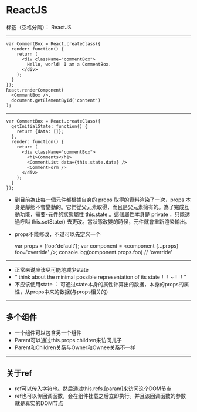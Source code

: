 ﻿# ReactJS

标签（空格分隔）： ReactJS

---

    var CommentBox = React.createClass({
      render: function() {
        return (
          <div className="commentBox">
            Hello, world! I am a CommentBox.
          </div>
        );
      }
    });
    React.renderComponent(
      <CommentBox />,
      document.getElementById('content')
    );

---
    var CommentBox = React.createClass({
      getInitialState: function() {
        return {data: []};
      },
      render: function() {
        return (
          <div className="commentBox">
            <h1>Comments</h1>
            <CommentList data={this.state.data} />
            <CommentForm />
          </div>
        );
      }
    });

- 到目前為止每一個元件都根據自身的 props 取得的資料渲染了一次，props 本身是靜態不會變動的。它們從父元素取得，而且是父元素擁有的。為了完成互動功能，需要-元件的狀態屬性 this.state 。這個屬性本身是 private ，只能透過呼叫 this.setState() 去更改。當狀態改變的時候，元件就會重新渲染輸出。

- props不能修改，不过可以先定义一个

    var props = {foo:'default'};
    var component = <component {...props} foo='override' />;
    console.log(component.props.foo) // 'override'
    


----------


- 正常来说应该尽可能地减少state 
- “ think about the minimal possible representation of its state！！~！！”
- 不应该使用state ： 可通过state本身的属性计算出的数据，本身的props的属性，从props中来的数据(与props相关的)


----------
## 多个组件
- 一个组件可以包含另一个组件
- Parent可以通过this.props.children来访问儿子
- Parent和Children关系与Owner和Ownee关系不一样

--- 
## 关于ref
- ref可以传入字符串。然后通过this.refs.[param]来访问这个DOM节点
- ref也可以传回调函数，会在组件挂载之后立即执行。并且该回调函数的参数就是真实的DOM节点
